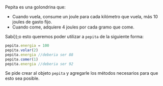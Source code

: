 Pepita es una golondrina que:

* Cuando vuela, consume un joule para cada kilómetro que vuela, más 10 joules de gasto fijo.
* Cuando come, adquiere 4 joules por cada gramo que come.

Sabi});o esto queremos poder utilizar a `pepita` de la siguiente forma:

```javascript
pepita.energia = 100
pepita.volar(2)
pepita.energia //deberia ser 88
pepita.comer(1)
pepita.energia //deberia ser 92
```

  Se pide crear al objeto `pepita` y agregarle los métodos necesarios para que esto sea posible.


